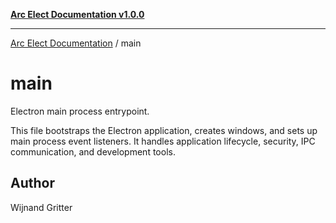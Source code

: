 [**Arc Elect Documentation v1.0.0**](../README.md)

---

[Arc Elect Documentation](../modules.md) / main

# main

Electron main process entrypoint.

This file bootstraps the Electron application, creates windows, and sets up main process event listeners.
It handles application lifecycle, security, IPC communication, and development tools.

## Author

Wijnand Gritter

